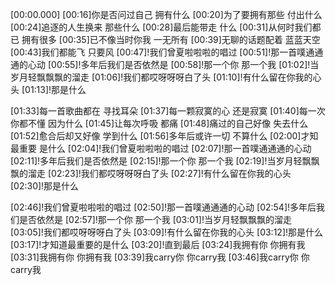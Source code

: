 [00:00.000]
[00:16]你是否问过自己 拥有什么
[00:20]为了要拥有那些 付出什么
[00:24]追逐的人生换来 那些什么
[00:28]最后能带走  什么
[00:31]从何时我们都已 拥有很多
[00:35]已不像当时你我 一无所有
[00:39]无聊的话题配着 蓝蓝天空
[00:43]我们都能飞  只要风
[00:47]!我们曾夏啦啦啦的唱过
[00:51]!那一首噗通通通的心动
[00:55]!多年后我们是否依然是
[00:58]!那一个你  那一个我
[01:02]!当岁月轻飘飘飘的溜走
[01:06]!我们都哎呀呀呀白了头
[01:10]!有什么留在你我的心头
[01:13]!那是什么

[01:33]每一首歌曲都在 寻找耳朵
[01:37]每一颗寂寞的心 还是寂寞
[01:40]每一次你都不懂 因为什么
[01:45]让每次呼吸  都痛
[01:48]痛过的自己好像 失去什么
[01:52]愈合后却又好像 学到什么
[01:56]多年后或许一切 不算什么
[02:00]才知最重要  是什么
[02:04]!我们曾夏啦啦啦的唱过
[02:07]!那一首噗通通通的心动
[02:11]!多年后我们是否依然是
[02:15]!那一个你  那一个我
[02:19]!当岁月轻飘飘飘的溜走
[02:23]!我们都哎呀呀呀白了头
[02:27]!有什么留在你我的心头
[02:30]!那是什么

[02:46]!我们曾夏啦啦啦的唱过
[02:50]!那一首噗通通通的心动
[02:54]!多年后我们是否依然是
[02:57]!那一个你  那一个我
[03:01]!当岁月轻飘飘飘的溜走
[03:05]!我们都哎呀呀呀白了头
[03:09]!有什么留在你我的心头
[03:12]!那是什么
[03:17]!才知道最重要的是什么
[03:20]!直到最后
[03:24]我拥有你  你拥有我
[03:31]我拥有你  你拥有我
[03:39]我carry你  你carry我
[03:46]我carry你  你carry我